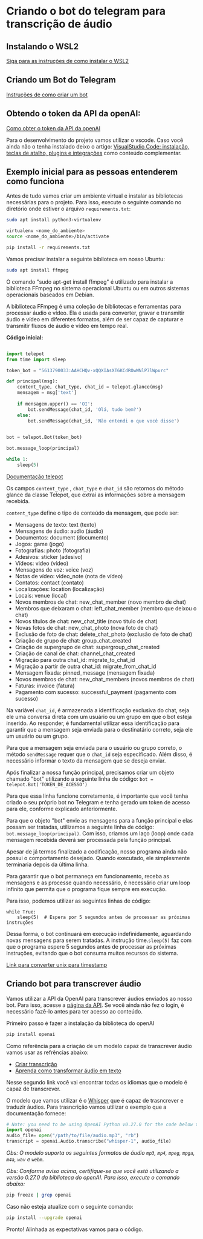 # Criando o bot do telegram para transcrição de áudio

## Instalando o WSL2

[Siga para as instruções de como instalar o WSL2](https://github.com/BrunoRaphaell/Quinta-com-dados/tree/master/Instalando%20WSL2)

## Criando um Bot do Telegram

[Instruções de como criar um bot](https://github.com/BrunoRaphaell/Quinta-com-dados/tree/master/Criando%20Bot)

## Obtendo o token da API da openAI:

[Como obter o token da API da openAI](https://github.com/BrunoRaphaell/Quinta-com-dados/tree/master/API%20openAI)

Para o desenvolvimento do projeto vamos utilizar o vscode. Caso você ainda não o tenha instalado deixo o artigo: [VisualStudio Code: instalação, teclas de atalho, plugins e integrações](https://www.alura.com.br/artigos/visualstudio-code-instalacao-teclas-de-atalho-plugins-e-integracoes) como conteúdo complementar. 

## Exemplo inicial para as pessoas entenderem como funciona

Antes de tudo vamos criar um ambiente virtual e instalar as bibliotecas necessárias para o projeto. Para isso, execute o seguinte comando no diretório onde estiver o arquivo `requirements.txt`:

```bash
sudo apt install python3-virtualenv
```

```bash
virtualenv <nome_do_ambiente>
source <nome_do_ambiente>/bin/activate
```

```bash
pip install -r requirements.txt
```
Vamos precisar instalar a seguinte biblioteca em nosso Ubuntu:

```bash
sudo apt install ffmpeg
```

O comando "sudo apt-get install ffmpeg" é utilizado para instalar a biblioteca FFmpeg no sistema operacional Ubuntu ou em outros sistemas operacionais baseados em Debian.

A biblioteca FFmpeg é uma coleção de bibliotecas e ferramentas para processar áudio e vídeo. Ela é usada para converter, gravar e transmitir áudio e vídeo em diferentes formatos, além de ser capaz de capturar e transmitir fluxos de áudio e vídeo em tempo real.

**Código inicial:**

```python

import telepot
from time import sleep

token_bot = "5613790033:AAHCHQv-xQQXIAsXT6KCdROwWNlP7lWpurc"

def principal(msg):
    content_type, chat_type, chat_id = telepot.glance(msg)    
    mensagem = msg['text']
    
    if mensagem.upper() == 'OI':
        bot.sendMessage(chat_id, 'Olá, tudo bem?')
    else:
        bot.sendMessage(chat_id, 'Não entendi o que você disse')

    
bot = telepot.Bot(token_bot)

bot.message_loop(principal)

while 1:
    sleep(5)
```

[Documentação telepot](https://telepot.readthedocs.io/en/latest/)

Os campos `content_type` , `chat_type` e `chat_id` são retornos do método glance da classe Telepot, que extrai as informações sobre a mensagem recebida.

`content_type` define o tipo de conteúdo da mensagem, que pode ser:

- Mensagens de texto: text (texto)
- Mensagens de áudio: audio (áudio)
- Documentos: document (documento)
- Jogos: game (jogo)
- Fotografias: photo (fotografia)
- Adesivos: sticker (adesivo)
- Vídeos: video (vídeo)
- Mensagens de voz: voice (voz)
- Notas de vídeo: video_note (nota de vídeo)
- Contatos: contact (contato)
- Localizações: location (localização)
- Locais: venue (local)
- Novos membros de chat: new_chat_member (novo membro de chat)
- Membros que deixaram o chat: left_chat_member (membro que deixou o chat)
- Novos títulos de chat: new_chat_title (novo título de chat)
- Novas fotos de chat: new_chat_photo (nova foto de chat)
- Exclusão de foto de chat: delete_chat_photo (exclusão de foto de chat)
- Criação de grupo de chat: group_chat_created
- Criação de supergrupo de chat: supergroup_chat_created
- Criação de canal de chat: channel_chat_created
- Migração para outra chat_id: migrate_to_chat_id
- Migração a partir de outra chat_id: migrate_from_chat_id
- Mensagem fixada: pinned_message (mensagem fixada)
- Novos membros de chat: new_chat_members (novos membros de chat)
- Faturas: invoice (fatura)
- Pagamento com sucesso: successful_payment (pagamento com sucesso)


Na variável `chat_id`, é armazenada a identificação exclusiva do chat, seja ele uma conversa direta com um usuário ou um grupo em que o bot esteja inserido. Ao responder, é fundamental utilizar essa identificação para garantir que a mensagem seja enviada para o destinatário correto, seja ele um usuário ou um grupo.

Para que a mensagem seja enviada para o usuário ou grupo correto, o método `sendMessage` requer que o `chat_id` seja especificado. Além disso, é necessário informar o texto da mensagem que se deseja enviar.

Após finalizar a nossa função principal, precisamos criar um objeto chamado "bot" utilizando a seguinte linha de código: `bot = telepot.Bot('TOKEN_DE_ACESSO')`

Para que essa linha funcione corretamente, é importante que você tenha criado o seu próprio bot no Telegram e tenha gerado um token de acesso para ele, conforme explicado anteriormente.

Para que o objeto "bot" envie as mensagens para a função principal e elas possam ser tratadas, utilizamos a seguinte linha de código: `bot.message_loop(principal)`. Com isso, criamos um laço (loop) onde cada mensagem recebida deverá ser processada pela função principal.

Apesar de já termos finalizado a codificação, nosso programa ainda não possui o comportamento desejado. Quando executado, ele simplesmente terminaria depois da última linha.

Para garantir que o bot permaneça em funcionamento, receba as mensagens e as processe quando necessário, é necessário criar um loop infinito que permita que o programa fique sempre em execução.

Para isso, podemos utilizar as seguintes linhas de código:

```
while True:
    sleep(5)  # Espera por 5 segundos antes de processar as próximas instruções
```

Dessa forma, o bot continuará em execução indefinidamente, aguardando novas mensagens para serem tratadas. A instrução time.`sleep(5)` faz com que o programa espere 5 segundos antes de processar as próximas instruções, evitando que o bot consuma muitos recursos do sistema.
 
[Link para converter unix para timestamp](https://www.epochconverter.com/)

## Criando bot para transcrever áudio


Vamos utilizar a API da OpenAI para transcrever áudios enviados ao nosso bot. Para isso, acesse a [página da API](https://platform.openai.com/docs/api-reference). Se você ainda não fez o login, é necessário fazê-lo antes para ter acesso ao conteúdo.

Primeiro passo é fazer a instalação da biblioteca do openAI

```bash
pip install openai
```

Como referência para a criação de um modelo capaz de transcrever áudio vamos usar as refrências abaixo:

- [Criar transcrição](https://beta.openai.com/examples/default-example-1)
- [Aprenda como transformar áudio em texto](https://platform.openai.com/docs/guides/speech-to-text)

Nesse segundo link você vai encontrar todas os idiomas que o modelo é capaz de transcrever.

O modelo que vamos utilizar é o [Whisper](https://openai.com/research/whisper) que é capaz de trasncrever e traduzir áudios. Para trasncrição vamos utilizar o exemplo que a documentação fornece:

```python
# Note: you need to be using OpenAI Python v0.27.0 for the code below to work
import openai
audio_file= open("/path/to/file/audio.mp3", "rb")
transcript = openai.Audio.transcribe("whisper-1", audio_file)
```

*Obs: O modelo suporta os seguintes formatos de áudio `mp3`, `mp4`, `mpeg`, `mpga`, `m4a`, `wav` e `webm`.*

*Obs: Conforme aviso acima, certifique-se que você está utilizando a versão 0.27.0 da biblioteca do openAI. Para isso, execute o comando abaixo:*

```bash
pip freeze | grep openai
```

Caso não esteja atualize com o seguinte comando: 

```bash
pip install --upgrade openai
```

Pronto! Alinhada as expectativas vamos para o código.
